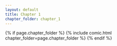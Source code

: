 ```yaml
---
layout: default
title: Chapter 1
chapter_folder: chapter_1
---
```


{% if page.chapter_folder %}
    {% include comic.html chapter_folder=page.chapter_folder %}
{% endif %}